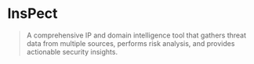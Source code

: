 # InsPect
> A comprehensive IP and domain intelligence tool that gathers threat data from multiple sources, performs risk analysis, and provides actionable security insights.

